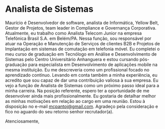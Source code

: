 # Analista de Sistemas


Maurício é Desenvolvedor de software, analista de Informática, Yellow Belt, Gestor de Projetos, team leader in Compliance e Governança Corporativa. 
Atualmente, eu trabalho como Analista Telecom Junior na empresa Telefónica Brasil S.A. em Belém/PA. Nessa função, sou responsável por atuar na Operação e Manutenção de Serviços de clientes B2B e Projetos de Implantação em sistemas de comutação em telefonia móvel.
Eu completei o meu curso de graduação em Tecnólogo em Análise e Desenvolvimento de Sistemas pelo Centro Universitário Anhanguera e estou cursando pós-graduação para especialista em Desenvolvimento de aplicações mobile na mesma instituição. 
Eu me descreveria como um profissional focado no aprendizado contínuo. Levando em conta também a minha experiência, eu acredito que sou capaz de dar uma contribuição valiosa à sua empresa. 
Eu vejo a função de Analista de Sistemas como um próximo passo ideal para a minha carreira. 
Na posição referente, espero ter a oportunidade de me desenvolver ainda mais profissionalmente.
Eu gostaria de detalhar melhor as minhas motivações em relação ao cargo em uma reunião. Estou à disposição no e-mail mcpantoj@gmail.com. 
Agradeço pela consideração e fico no aguardo do seu retorno senhor recrutador(a). 

Atenciosamente, 



